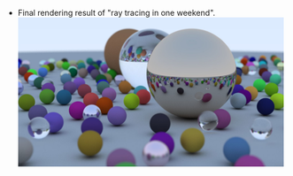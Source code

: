* Final rendering result of "ray tracing in one weekend".
![avatar](RenderingOutputs/RayTracingInOneWeekend.jpg)
